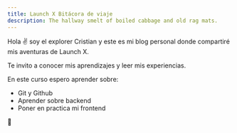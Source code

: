 ```yaml
---
title: Launch X Bitácora de viaje
description: The hallway smelt of boiled cabbage and old rag mats.
---
```


Hola ✌️  soy el explorer Cristian y este es mi blog personal donde compartiré mis aventuras de Launch X.

Te invito a conocer mis aprendizajes y leer mis experiencias.


En este curso espero aprender sobre:

- Git y Github
- Aprender sobre backend
- Poner en practica mi frontend

🚀
